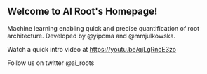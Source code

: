 ## Welcome to AI Root's Homepage!

Machine learning enabling quick and precise quantification of root architecture. Developed by @yipcma and @mmjulkowska.

Watch a quick intro video at https://youtu.be/qjLgRncE3zo

Follow us on twitter @ai_roots

